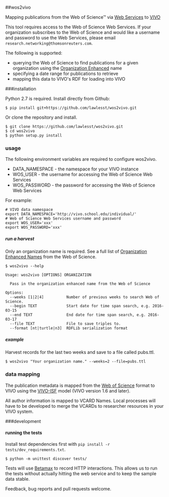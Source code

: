 ##wos2vivo

Mapping publications from the Web of Science™ via [Web Services](http://ipscience-help.thomsonreuters.com/wosWebServicesLite/WebServicesLiteOverviewGroup/Introduction.html) to [VIVO](http://vivoweb.org)

This tool requires access to the Web of Science Web Services. If your organization subscribes to the Web of Science and would like a username and password to use the Web Services, please email `research.networking@thomsonreuters.com`.

The following is supported:
- querying the Web of Science to find publications for a given organization using the [Organization Enhanced](https://images.webofknowledge.com/WOKRS511B5/help/WOS/hp_organizations_enhanced_index.html) name
- specifying a date range for publications to retrieve
- mapping this data to VIVO's RDF for loading into VIVO

###installation

Python 2.7 is required. Install directly from Github:

```
$ pip install git+https://github.com/lawlesst/wos2vivo.git
```

Or clone the repository and install.

```
$ git clone https://github.com/lawlesst/wos2vivo.git
$ cd wos2vivo
$ python setup.py install
```

### usage

The following environment variables are required to configure wos2vivo. 

* DATA_NAMESPACE - the namespace for your VIVO instance
* WOS_USER - the username for accessing the Web of Science Web Services
* WOS_PASSWORD - the password for accessing the Web of Science Web Services

For example:
```
# VIVO data namespace
export DATA_NAMESPACE='http://vivo.school.edu/individual/'
# Web of Science Web Services username and password
export WOS_USER='xxx'
export WOS_PASSWORD='xxx'
```

##### run a harvest 

Only an organization name is required. See a full list of [Organization Enhanced Names](https://images.webofknowledge.com/WOKRS57B4/help/WOS/hs_organizations_enhanced.html) from the Web of Science.

```
$ wos2vivo --help

Usage: wos2vivo [OPTIONS] ORGANIZATION

  Pass in the organization enhanced name from the Web of Science

Options:
  --weeks [1|2|4]          Number of previous weeks to search Web of Science.
  --begin TEXT             Start date for time span search, e.g. 2016-03-15
  --end TEXT               End date for time span search, e.g. 2016-03-17
  --file TEXT              File to save triples to.
  --format [nt|turtle|n3]  RDFLib serialization format
```

##### example
Harvest records for the last two weeks and save to a file called pubs.ttl.

```
$ wos2vivo "Your organization name." --weeks=2 --file=pubs.ttl
```

### data mapping

The publication metadata is mapped from the [Web of Science](http://ipscience-help.thomsonreuters.com/wosWebServicesLite/dataReturnedGroup/dataReturned.html) format to VIVO using the [VIVO-ISF](https://wiki.duraspace.org/display/VIVO/VIVO-ISF+1.6+relationship+diagrams%3A+Authorship) model (VIVO version 1.6 and later).

All author information is mapped to VCARD Names. Local processes will have to be developed to merge the VCARDs to researcher resources in your VIVO system.

###development

#### running the tests
Install test dependencies first with `pip install -r tests/dev_requirements.txt`.

```
$ python -m unittest discover tests/
```

Tests will use [Betamax](http://betamax.readthedocs.org/en/latest/configuring.html) to record
HTTP interactions. This allows us to run the tests without actually hitting the web service and
to keep the sample data stable.

Feedback, bug reports and pull requests welcome.
